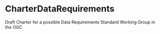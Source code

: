 # CharterDataRequirements
Draft Charter for a possible Data Requirements Standard Working Group in the OGC
